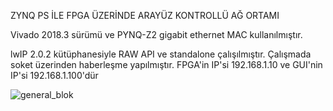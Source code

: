 ZYNQ PS İLE FPGA ÜZERİNDE ARAYÜZ KONTROLLÜ AĞ ORTAMI

Vivado 2018.3 sürümü ve PYNQ-Z2 gigabit ethernet MAC kullanılmıştır.

lwIP 2.0.2 kütüphanesiyle RAW API ve standalone çalışılmıştır. Çalışmada soket üzerinden haberleşme yapılmıştır. FPGA'in IP'si 192.168.1.10 ve GUI'nin IP'si 192.168.1.100'dür

![general_blok](https://github.com/CagriMeseli/GUI_Based_Ethernet_on_ZYNQ/assets/167322751/ba2d91d8-6a4a-49e3-baa1-b4d8f1074822)
